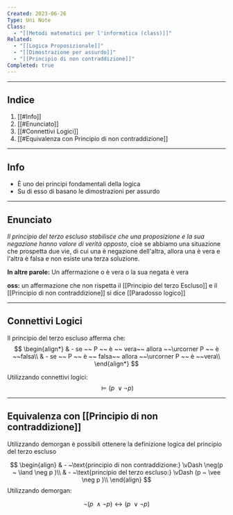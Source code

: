 ```yaml
---
Created: 2023-06-26
Type: Uni Note
Class:
  - "[[Metodi matematici per l'informatica (class)]]"
Related:
  - "[[Logica Proposizionale]]"
  - "[[Dimostrazione per assurdo]]"
  - "[[Principio di non contraddizione]]"
Completed: true
---
```

---
## Indice
1. [[#Info]]
2. [[#Enunciato]]
3. [[#Connettivi Logici]]
4. [[#Equivalenza con Principio di non contraddizione]]

---
## Info

- È uno dei principi fondamentali della logica
- Su di esso di basano le dimostrazioni per assurdo

---
## Enunciato
 *Il principio del terzo escluso stabilisce che una proposizione e la sua negazione hanno valore di verità opposto*, cioè se abbiamo una situazione che prospetta due vie, di cui una è negazione dell'altra, allora una è vera e l'altra è falsa e non esiste una terza soluzione.

 **In altre parole:** Un affermazione o è vera o la sua negata è vera

**oss:** un affermazione che non rispetta il [[Principio del terzo Escluso]] e il [[Principio di non contraddizione]] si dice [[Paradosso logico]]

---
## Connettivi Logici
Il principio del terzo escluso afferma che:
$$ 
\begin{align*}
& - se ~~ P ~~ è ~~ vera~~ allora ~~\urcorner P ~~ è ~~falsa\\
& - se ~~ P ~~ è ~~ falsa~~ allora ~~\urcorner P ~~ è ~~vera\\
\end{align*}
$$

Utilizzando connettivi logici:
$$ \vDash (p ~ \vee \neg p )  $$

---
## Equivalenza con [[Principio di non contraddizione]]

Utilizzando demorgan è possibili ottenere la definizione logica del principio del terzo escluso

$$ \begin{align}
& - ~\text{principio di non contraddizione:} \vDash \neg(p ~ \land \neg p )\\
& - ~\text{principio del terzo escluso:} \vDash (p ~ \vee \neg p )\\
\end{align} 
 $$
Utilizzando demorgan: 

$$\neg(p ~ \land \neg p ) \leftrightarrow (p ~ \vee \neg p ) $$
